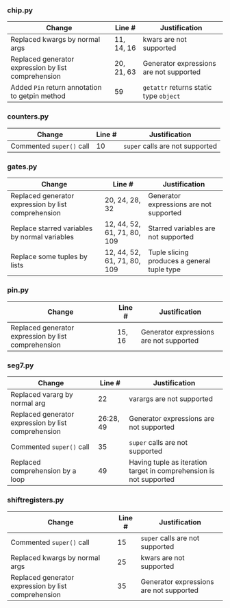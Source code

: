 ### chip.py
| Change | Line # | Justification |
|--------|--------|---------------|
| Replaced kwargs by normal args | 11, 14, 16 | kwars are not supported |
| Replaced generator expression by list comprehension | 20, 21, 63 | Generator expressions are not supported |
| Added `Pin` return annotation to getpin method | 59 | `getattr` returns static type `object` |

### counters.py
| Change | Line # | Justification |
|--------|--------|---------------|
| Commented `super()` call | 10 | `super` calls are not supported |

### gates.py
| Change | Line # | Justification |
|--------|--------|---------------|
| Replaced generator expression by list comprehension | 20, 24, 28, 32 | Generator expressions are not supported |
| Replace starred variables by normal variables | 12, 44, 52, 61, 71, 80, 109 | Starred variables are not supported |
| Replace some tuples by lists | 12, 44, 52, 61, 71, 80, 109 | Tuple slicing produces a general tuple type |

### pin.py
| Change | Line # | Justification |
|--------|--------|---------------|
| Replaced generator expression by list comprehension | 15, 16 | Generator expressions are not supported |

### seg7.py
| Change | Line # | Justification |
|--------|--------|---------------|
| Replaced vararg by normal arg | 22 | varargs are not supported |
| Replaced generator expression by list comprehension | 26:28, 49 | Generator expressions are not supported |
| Commented `super()` call | 35 | `super` calls are not supported |
| Replaced comprehension by a loop | 49 | Having tuple as iteration target in comprehension is not supported |

### shiftregisters.py
| Change | Line # | Justification |
|--------|--------|---------------|
| Commented `super()` call | 15 | `super` calls are not supported |
| Replaced kwargs by normal args | 25 | kwars are not supported |
| Replaced generator expression by list comprehension | 35 | Generator expressions are not supported |

